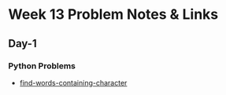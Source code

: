 # Week 13 Problem Notes & Links

## Day-1
### Python Problems
- [find-words-containing-character](https://leetcode.com/problems/find-words-containing-character/description/)



